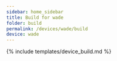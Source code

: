 ```yaml
---
sidebar: home_sidebar
title: Build for wade
folder: build
permalink: /devices/wade/build
device: wade
---
```

{% include templates/device_build.md %}
